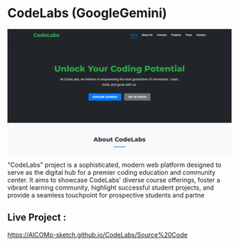 # CodeLabs (GoogleGemini) 

![My Screenshot](Images/Image1.png)

"CodeLabs" project is a sophisticated, modern web platform designed to serve as the digital hub for a premier coding education and community center. It aims to showcase CodeLabs' diverse course offerings, foster a vibrant learning community, highlight successful student projects, and provide a seamless touchpoint for prospective students and partne

## Live Project :  
https://AICOMp-sketch.github.io/CodeLabs/Source%20Code